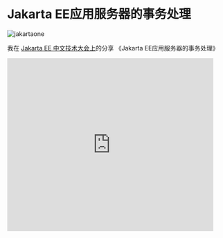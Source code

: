 # Jakarta EE应用服务器的事务处理

![jakartaone](https://cdn.mazhen.tech/images/202309271901455.png)

我在 [Jakarta EE 中文技术大会上](https://jakartaone.org/zh/2023/chinese/)的分享 《Jakarta EE应用服务器的事务处理》

<iframe src="https://www.slideshare.net/slideshow/embed_code/key/CxuoWmKnfPnxSh?hostedIn=slideshare&page=upload" width="476" height="400" frameborder="0" marginwidth="0" marginheight="0" scrolling="no"></iframe>

